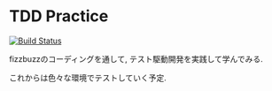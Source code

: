 TDD Practice
===
[![Build Status](https://travis-ci.org/dulkappa/tdd_practice.svg?branch=master)](https://travis-ci.org/dulkappa/tdd_practice)

fizzbuzzのコーディングを通して, テスト駆動開発を実践して学んでみる.

これからは色々な環境でテストしていく予定.